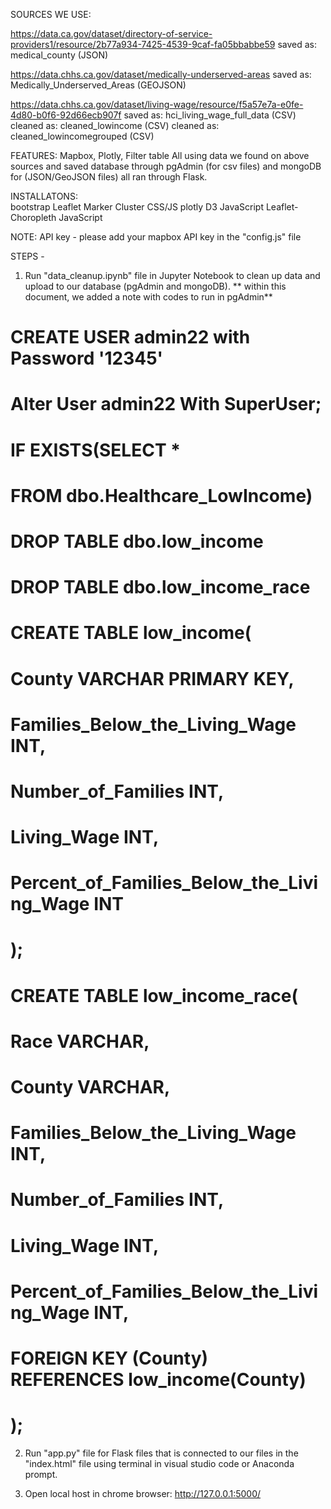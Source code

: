 SOURCES WE USE:

<!-- low income providers -->
https://data.ca.gov/dataset/directory-of-service-providers1/resource/2b77a934-7425-4539-9caf-fa05bbabbe59
saved as: medical_county (JSON)

<!-- medically underserved areas -->
https://data.chhs.ca.gov/dataset/medically-underserved-areas
saved as: Medically_Underserved_Areas (GEOJSON)

<!-- low income -->
https://data.chhs.ca.gov/dataset/living-wage/resource/f5a57e7a-e0fe-4d80-b0f6-92d66ecb907f
saved as: hci_living_wage_full_data (CSV)
cleaned as: cleaned_lowincome (CSV)
cleaned as: cleaned_lowincomegrouped (CSV)

FEATURES:
    Mapbox, Plotly, Filter table
    All using data we found on above sources and saved database through pgAdmin (for csv files) and mongoDB for (JSON/GeoJSON files) all ran through Flask.

INSTALLATONS:  
    bootstrap 
    Leaflet
    Marker Cluster CSS/JS
    plotly
    D3 JavaScript
    Leaflet-Choropleth JavaScript 

NOTE:
    API key - please add your mapbox API key in the "config.js" file

STEPS -

1. Run "data_cleanup.ipynb" file in Jupyter Notebook to clean up data and upload to our database (pgAdmin and mongoDB).
** within this document, we added a note with codes to run in pgAdmin**

# CREATE USER admin22 with Password '12345'
# Alter User admin22 With SuperUser;

# IF EXISTS(SELECT *
#           FROM   dbo.Healthcare_LowIncome)
#   DROP TABLE dbo.low_income
#   DROP TABLE dbo.low_income_race

# CREATE TABLE low_income(
# 	County VARCHAR PRIMARY KEY,
# 	Families_Below_the_Living_Wage INT,
# 	Number_of_Families INT,
# 	Living_Wage INT,
# 	Percent_of_Families_Below_the_Living_Wage INT
# );

# CREATE TABLE low_income_race(
# 	Race VARCHAR,
# 	County VARCHAR,
# 	Families_Below_the_Living_Wage INT,
# 	Number_of_Families INT,
# 	Living_Wage INT,
# 	Percent_of_Families_Below_the_Living_Wage INT,
# 	FOREIGN KEY (County) REFERENCES low_income(County)
# );

2. Run "app.py" file for Flask files that is connected to our files in the "index.html" file using terminal in visual studio code or Anaconda prompt.

3. Open local host in chrome browser:
http://127.0.0.1:5000/


